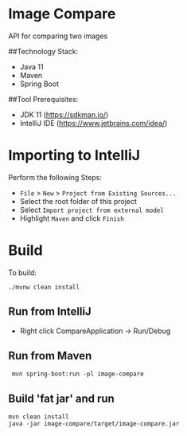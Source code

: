 # Image Compare

API for comparing two images

##Technology Stack:
* Java 11
* Maven
* Spring Boot

##Tool Prerequisites:
* JDK 11 (https://sdkman.io/)
* IntelliJ IDE (https://www.jetbrains.com/idea/)

# Importing to IntelliJ
Perform the following Steps:
* `File` > `New` > `Project from Existing Sources...`
* Select the root folder of this project
* Select `Import project from external model`
* Highlight `Maven` and click `Finish`

# Build
To build:
```
./mvnw clean install
```
## Run from IntelliJ
* Right click CompareApplication -> Run/Debug

## Run from Maven
```
 mvn spring-boot:run -pl image-compare
```

## Build 'fat jar' and run
```
mvn clean install
java -jar image-compare/target/image-compare.jar